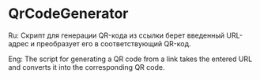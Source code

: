 # QrCodeGenerator
Ru:
Скрипт для генерации QR-кода из ссылки берет введенный URL-адрес и преобразует его в соответствующий QR-код.

Eng:
The script for generating a QR code from a link takes the entered URL and converts it into the corresponding QR code.
